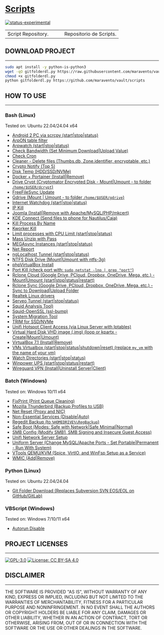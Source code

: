 # [Scripts](https://www.maravento.com)

[![status-experimental](https://img.shields.io/badge/status-experimental-orange.svg)](https://github.com/maravento/vault)

<!-- markdownlint-disable MD033 -->

<table width="100%">
  <tr>
    <td style="width: 50%; white-space: nowrap;">
     Script Repository.
    </td>
    <td style="width: 50%; white-space: nowrap;">
     Repositorio de Scripts.
    </td>
  </tr>
</table>

## DOWNLOAD PROJECT

---

```bash
sudo apt install -y python-is-python3
wget -qO gitfolderdl.py https://raw.githubusercontent.com/maravento/vault/master/scripts/python/gitfolderdl.py
chmod +x gitfolderdl.py
python gitfolderdl.py https://github.com/maravento/vault/scripts
```

## HOW TO USE

---

### Bash (Linux)

Tested on: Ubuntu 22.04/24.04 x64

- [Android 2 PC via scrcpy (start|stop|status)](https://raw.githubusercontent.com/maravento/vault/master/scripts/bash/droid2pc.sh)
- [ArpON table filter](https://raw.githubusercontent.com/maravento/vault/master/scripts/bash/arponscan.sh)
- [Arpwatch (start|stop|status)](https://raw.githubusercontent.com/maravento/vault/master/scripts/bash/arpwatch.sh)
- [Check Bandwidth (Set Minimum Download|Upload Value)](https://raw.githubusercontent.com/maravento/vault/master/scripts/bash/bandwidth.sh)
- [Check Cron](https://raw.githubusercontent.com/maravento/vault/master/scripts/bash/checkcron.sh)
- [Cleaner - Delete files (Thumbs.db, Zone.identifier, encryptable, etc.)](https://raw.githubusercontent.com/maravento/vault/master/scripts/bash/cleaner.sh)
- [Crypto Notify (Top 5)](https://raw.githubusercontent.com/maravento/vault/master/scripts/bash/cryptonotify.sh)
- [Disk Temp (HDD/SSD/NVMe)](https://raw.githubusercontent.com/maravento/vault/master/scripts/bash/disktemp.sh)
- [Docker + Portainer (Install|Remove)](https://raw.githubusercontent.com/maravento/vault/master/scripts/bash/docker.sh)
- [Drive Crypt (Cryptomator Encrypted Disk - Mount|Umount - to folder `/home/$USER/dcrypt`)](https://raw.githubusercontent.com/maravento/vault/master/scripts/bash/drivecrypt.sh)
- [FreeFileSync Update](https://raw.githubusercontent.com/maravento/vault/master/scripts/bash/ffsupdate.sh)
- [Gdrive (Mount | Umount - to folder `/home/$USER/gdrive`)](https://raw.githubusercontent.com/maravento/vault/master/scripts/bash/gdrive.sh)
- [Internet Watchdog (start|stop|status)](https://raw.githubusercontent.com/maravento/vault/master/scripts/bash/watchdog.sh)
- [IP Kill](https://raw.githubusercontent.com/maravento/vault/master/scripts/bash/ipkill.sh)
- [Joomla (Install|Remove with Apache/MySQL/PHP/mkcert)](https://raw.githubusercontent.com/maravento/vault/master/scripts/bash/joomla.sh)
- [KDE Connect (Send files to phone for Nautilus/Caja)](https://raw.githubusercontent.com/maravento/vault/master/scripts/bash/send2phone)
- [Kill Process By Name](https://raw.githubusercontent.com/maravento/vault/master/scripts/bash/pskill.sh)
- [Kworker Kill](https://raw.githubusercontent.com/maravento/vault/master/scripts/bash/kworker.sh)
- [Limit processes with CPU Limit (start|stop|status)](https://raw.githubusercontent.com/maravento/vault/master/scripts/bash/cpulimit.sh)
- [Mass Unzip with Pass](https://raw.githubusercontent.com/maravento/vault/master/scripts/bash/massunzip.sh)
- [MEGAsync Instances (start|stop|status)](https://raw.githubusercontent.com/maravento/vault/master/scripts/bash/msyncs)
- [Net Report](https://raw.githubusercontent.com/maravento/vault/master/scripts/bash/netreport.sh)
- [ngLocalhost Tunnel (start|stop|status)](https://raw.githubusercontent.com/maravento/vault/master/scripts/bash/nglocalhost.sh)
- [NTFS Disk Drive (Mount|Umount with ntfs-3g)](https://raw.githubusercontent.com/maravento/vault/master/scripts/bash/ntfsdrive.sh)
- [phpVirtualBox Install](https://raw.githubusercontent.com/maravento/vault/master/scripts/bash/phpvbox.sh)
- [Port Kill (check port with: `sudo netstat -lnp | grep "port"`)](https://raw.githubusercontent.com/maravento/vault/master/scripts/bash/portkill.sh)
- [Rclone Cloud (Google Drive, PCloud, Dropbox, OneDrive, Mega, etc.) - Mount|Umount (start|stop|status|restart)](https://raw.githubusercontent.com/maravento/vault/master/scripts/bash/rcloud.sh)
- [Rclone Sync (Google Drive, PCloud, Dropbox, OneDrive, Mega, etc.) - Sync to Download|Upload Folder](https://raw.githubusercontent.com/maravento/vault/master/scripts/bash/rsync.sh)
- [Realtek Linux drivers](https://raw.githubusercontent.com/maravento/vault/master/scripts/bash/realtekdrv.sh)
- [Serveo Tunnel (start|stop|status)](https://raw.githubusercontent.com/maravento/vault/master/scripts/bash/serveo.sh)
- [Squid Analysis Tool)](https://raw.githubusercontent.com/maravento/vault/master/scripts/bash/squidtool.sh)
- [Squid-OpenSSL (ssl-bump)](https://raw.githubusercontent.com/maravento/vault/master/scripts/bash/sslbump.sh)
- [System Migration Tool](https://raw.githubusercontent.com/maravento/vault/master/scripts/bash/appbr.sh)
- [TRIM for SSD/NVMe](https://raw.githubusercontent.com/maravento/vault/master/scripts/bash/trim.sh)
- [Unifi Hotspot Client Access (via Linux Server with Iptables)](https://raw.githubusercontent.com/maravento/vault/master/scripts/bash/unifihotspot.sh)
- [Virtual Hard Disk VHD image (.img) (loop or kpartx - Create|Mount|Umount)](https://raw.githubusercontent.com/maravento/vault/master/scripts/bash/vdisk.sh)
- [VirtualBox 7.1 (Install|Remove)](https://raw.githubusercontent.com/maravento/vault/master/scripts/bash/vbox.sh)
- [VMs Virtualbox (start|stop|status|shutdown|reset) (replace `my_vm` with the name of your vm)](https://raw.githubusercontent.com/maravento/vault/master/scripts/bash/vm.sh)
- [Watch Directories (start|stop|status)](https://raw.githubusercontent.com/maravento/vault/master/scripts/bash/watchdir.sh)
- [Winpower UPS (start|stop|status|restart)](https://raw.githubusercontent.com/maravento/vault/master/scripts/bash/wireguard.sh)
- [Wireguard VPN (Install|Uninstall Server|Client)](https://raw.githubusercontent.com/maravento/vault/master/scripts/bash/wireguard.sh)

### Batch (Windows)

Tested on: Windows 10/11 x64

- [FixPrint (Print Queue Cleaning)](https://raw.githubusercontent.com/maravento/vault/master/scripts/batch/fixprint.bat)
- [Mozilla Thunderbird (Backup Profiles to USB)](https://raw.githubusercontent.com/maravento/vault/master/scripts/batch/mtpbackup.bat)
- [Net Reset (Proxy and NIC)](https://raw.githubusercontent.com/maravento/vault/master/scripts/batch/netreset.bat)
- [Non-Essential Services (Disable|Auto)](https://raw.githubusercontent.com/maravento/vault/master/scripts/batch/nonservices.bat)
- [Regedit Backup (to `%HOMEDRIVE%\RegBackup`)](https://raw.githubusercontent.com/maravento/vault/master/scripts/batch/regbackup.bat)
- [Safe Boot (Modes: Safe with Network|Safe Minimal|Normal)](https://raw.githubusercontent.com/maravento/vault/master/scripts/batch/safeboot.bat)
- [SMB Config (Modify SMB1, SMB Signing and Insecure Guest Access)](https://raw.githubusercontent.com/maravento/vault/master/scripts/batch/smbconf.bat)
- [Unifi Network Server Setup](https://raw.githubusercontent.com/maravento/vault/master/scripts/batch/unifisetup.bat)
- [Uniform Server (Change MySQL/Apache Ports - Set Portable|Permanent - Run With System)](https://raw.githubusercontent.com/maravento/vault/master/scripts/batch/uzeroconf.bat)
- [VTools QEMU/KVM (Spice, VirtIO, and WinFsp Setup as a Service)](https://raw.githubusercontent.com/maravento/vault/master/scripts/batch/vtools.bat)
- [WMIC (Add|Remove)](https://raw.githubusercontent.com/maravento/vault/master/scripts/batch/wmic.bat)

### Python (Linux)

Tested on: Ubuntu 22.04/24.04

- [Git Folder Download (Replaces Subversion SVN EOS/EOL on GitHub/GitLab)](https://raw.githubusercontent.com/maravento/vault/master/scripts/python/gitfolderdl.py)

### VBScript (Windows)

Tested on: Windows 7/10/11 x64

- [Autorun Disable](https://raw.githubusercontent.com/maravento/vault/master/scripts/vbs/autorun.vbs)

## PROJECT LICENSES

---

[![GPL-3.0](https://img.shields.io/badge/License-GPLv3-blue.svg)](https://www.gnu.org/licenses/gpl.txt)
[![License: CC BY-SA 4.0](https://img.shields.io/badge/License-CC_BY--SA_4.0-lightgrey.svg)](https://creativecommons.org/licenses/by-sa/4.0/)

## DISCLAIMER

---

THE SOFTWARE IS PROVIDED "AS IS", WITHOUT WARRANTY OF ANY KIND, EXPRESS OR IMPLIED, INCLUDING BUT NOT LIMITED TO THE WARRANTIES OF MERCHANTABILITY, FITNESS FOR A PARTICULAR PURPOSE AND NONINFRINGEMENT. IN NO EVENT SHALL THE AUTHORS OR COPYRIGHT HOLDERS BE LIABLE FOR ANY CLAIM, DAMAGES OR OTHER LIABILITY, WHETHER IN AN ACTION OF CONTRACT, TORT OR OTHERWISE, ARISING FROM, OUT OF OR IN CONNECTION WITH THE SOFTWARE OR THE USE OR OTHER DEALINGS IN THE SOFTWARE.
